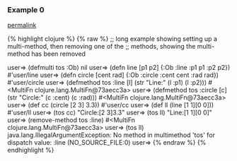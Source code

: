 ### Example 0
[permalink](#example-0)

{% highlight clojure %}
{% raw %}
;; long example showing setting up a multi-method, then removing one of the
;; methods, showing the multi-method has been removed

user=> (defmulti tos :Ob)
nil
user=> (defn line [p1 p2] {:Ob :line :p1 p1 :p2 p2})
#'user/line
user=> (defn circle [cent rad] {:Ob :circle :cent cent :rad rad})
#'user/circle
user=> (defmethod tos :line [l] (str "Line:" (l :p1) (l :p2)))
#<MultiFn clojure.lang.MultiFn@73aecc3a>
user=> (defmethod tos :circle [c] (str "Circle:" (c :cent) (c :rad)))
#<MultiFn clojure.lang.MultiFn@73aecc3a>
user=> (def cc (circle [2 3] 3.3))
#'user/cc
user=> (def ll (line [1 1][0 0]))
#'user/ll
user=> (tos cc)
"Circle:[2 3]3.3"
user=> (tos ll)
"Line:[1 1][0 0]"
user=> (remove-method tos :line)
#<MultiFn clojure.lang.MultiFn@73aecc3a>
user=> (tos ll)
java.lang.IllegalArgumentException: No method in multimethod 'tos' for dispatch
value: :line (NO_SOURCE_FILE:0)
user=>
{% endraw %}
{% endhighlight %}


